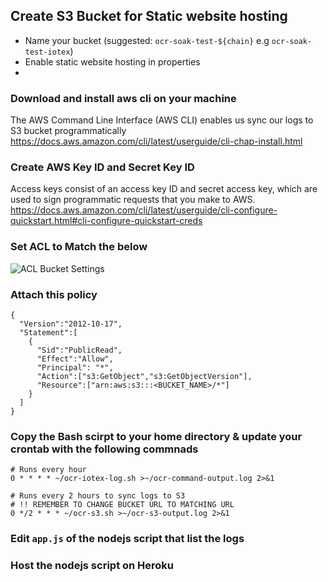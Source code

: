 ## Create S3 Bucket for Static website hosting

- Name your bucket (suggested: `ocr-soak-test-${chain}` e.g `ocr-soak-test-iotex`)
- Enable static website hosting in properties
-

### Download and install aws cli on your machine

The AWS Command Line Interface (AWS CLI) enables us sync our logs to S3 bucket programmatically
https://docs.aws.amazon.com/cli/latest/userguide/cli-chap-install.html

### Create AWS Key ID and Secret Key ID

Access keys consist of an access key ID and secret access key, which are used to sign programmatic requests that you make to AWS.
https://docs.aws.amazon.com/cli/latest/userguide/cli-configure-quickstart.html#cli-configure-quickstart-creds

### Set ACL to Match the below

![ACL Bucket Settings](s3://drewhyte-west-1/acl.png)

### Attach this policy

```
{
  "Version":"2012-10-17",
  "Statement":[
    {
      "Sid":"PublicRead",
      "Effect":"Allow",
      "Principal": "*",
      "Action":["s3:GetObject","s3:GetObjectVersion"],
      "Resource":["arn:aws:s3:::<BUCKET_NAME>/*"]
    }
  ]
}
```

### Copy the Bash scirpt to your home directory & update your crontab with the following commnads

```
# Runs every hour
0 * * * * ~/ocr-iotex-log.sh >~/ocr-command-output.log 2>&1

# Runs every 2 hours to sync logs to S3
# !! REMEMBER TO CHANGE BUCKET URL TO MATCHING URL
0 */2 * * * ~/ocr-s3.sh >~/ocr-s3-output.log 2>&1
```


### Edit `app.js` of the nodejs script that list the logs

### Host the nodejs script on Heroku